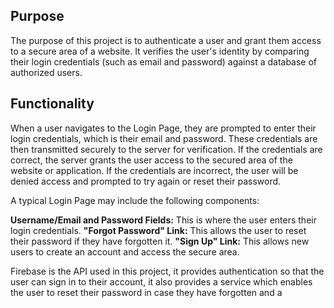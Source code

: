## Purpose
The purpose of this project is to authenticate a user and grant them access to a secure area of a website. It verifies the user's identity by comparing their login credentials (such as email and password) against a database of authorized users.

## Functionality
When a user navigates to the Login Page, they are  prompted to enter their login credentials, which is their email and password. These credentials are then transmitted securely to the server for verification. If the credentials are correct, the server grants the user access to the secured area of the website or application. If the credentials are incorrect, the user will be denied access and prompted to try again or reset their password.

A typical Login Page may include the following components:

**Username/Email and Password Fields:** This is where the user enters their login credentials.
**"Forgot Password" Link:** This allows the user to reset their password if they have forgotten it.
**"Sign Up" Link:** This allows new users to create an account and access the secure area.

Firebase is the API used in this project, it provides authentication so that the user can sign in to their account, it also provides a service which enables the user to reset their password in case they have forgotten and a 